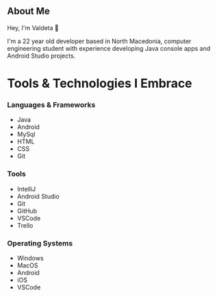## About Me

Hey, I'm Valdeta 👋

I'm a 22 year old developer based in North Macedonia, computer engineering student with experience developing Java console apps and
Android Studio projects.

# Tools & Technologies I Embrace

### Languages & Frameworks
* Java
* Android
* MySql
* HTML
* CSS
* Git

### Tools  
* IntelliJ
* Android Studio
* Git
* GitHub
* VSCode
* Trello

### Operating Systems

* Windows
* MacOS
* Android
* iOS
* VSCode

